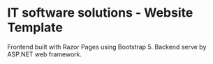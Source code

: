 # IT software solutions - Website Template

Frontend built with Razor Pages using Bootstrap 5. Backend serve by ASP.NET web framework.
